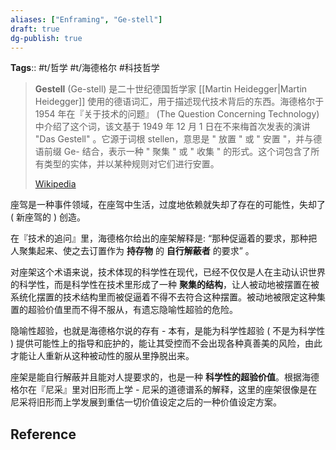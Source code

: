 ```yaml
---
aliases: ["Enframing", "Ge-stell"]
draft: true
dg-publish: true
---
```


**Tags**:: #t/哲学 #t/海德格尔 #科技哲学

> **Gestell** (Ge-stell) 是二十世纪德国哲学家 [[Martin Heidegger\|Martin Heidegger]] 使用的德语词汇，用于描述现代技术背后的东西。海德格尔于 1954 年在『关于技术的问题』 (The Question Concerning Technology) 中介绍了这个词，该文基于 1949 年 12 月 1 日在不来梅首次发表的演讲 "Das Gestell" 。它源于词根 stellen，意思是 " 放置 " 或 " 安置 "，并与德语前缀 Ge- 结合，表示一种 " 聚集 " 或 " 收集 " 的形式。这个词包含了所有类型的实体，并以某种规则对它们进行安置。
>
> [Wikipedia](https://en.wikipedia.org/wiki/Gestell)

座驾是一种事件领域，在座驾中生活，过度地依赖就失却了存在的可能性，失却了 ( 新座驾的 ) 创造。

在『技术的追问』里，海德格尔给出的座架解释是: “那种促逼着的要求，那种把人聚集起来、使之去订置作为 **持存物** 的 **自行解蔽者** 的要求” 。

对座架这个术语来说，技术体现的科学性在现代，已经不仅仅是人在主动认识世界的科学性，而是科学性在技术里形成了一种 **聚集的结构**，让人被动地被摆置在被系统化摆置的技术结构里而被促逼着不得不去符合这种摆置。被动地被限定这种集置的超验价值里而不得不服从，有遗忘隐喻性超验的危险。

隐喻性超验，也就是海德格尔说的存有 - 本有，是能为科学性超验 ( 不是为科学性 ) 提供可能性上的指导和庇护的，能让其受控而不会出现各种真善美的风险，由此才能让人重新从这种被动性的服从里挣脱出来。

座架是能自行解蔽并且能对人提要求的，也是一种 **科学性的超验价值**。根据海德格尔在『尼采』里对旧形而上学 - 尼采的道德谱系的解释，这里的座架很像是在尼采将旧形而上学发展到重估一切价值设定之后的一种价值设定方案。

## Reference
